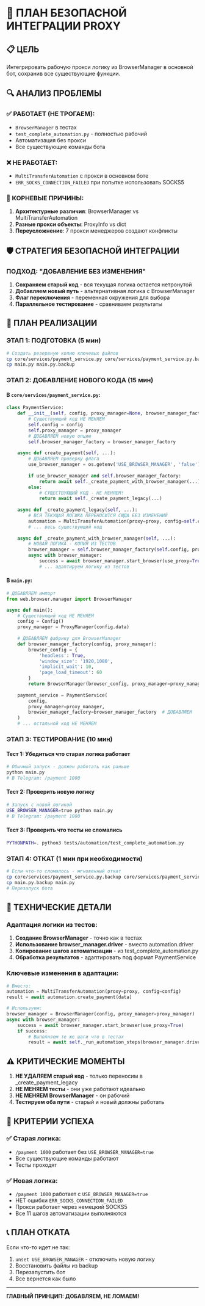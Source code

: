 # 🎯 ПЛАН БЕЗОПАСНОЙ ИНТЕГРАЦИИ PROXY

## 📋 ЦЕЛЬ
Интегрировать рабочую прокси логику из BrowserManager в основной бот, сохранив все существующие функции.

## 🔍 АНАЛИЗ ПРОБЛЕМЫ

### ✅ РАБОТАЕТ (НЕ ТРОГАЕМ):
- `BrowserManager` в тестах 
- `test_complete_automation.py` - полностью рабочий
- Автоматизация без прокси
- Все существующие команды бота

### ❌ НЕ РАБОТАЕТ:
- `MultiTransferAutomation` с прокси в основном боте
- `ERR_SOCKS_CONNECTION_FAILED` при попытке использовать SOCKS5

### 🔑 КОРНЕВЫЕ ПРИЧИНЫ:
1. **Архитектурные различия**: BrowserManager vs MultiTransferAutomation
2. **Разные прокси объекты**: ProxyInfo vs dict
3. **Переусложнение**: 7 прокси менеджеров создают конфликты

## 🛡️ СТРАТЕГИЯ БЕЗОПАСНОЙ ИНТЕГРАЦИИ

### ПОДХОД: "ДОБАВЛЕНИЕ БЕЗ ИЗМЕНЕНИЯ"

1. **Сохраняем старый код** - вся текущая логика остается нетронутой
2. **Добавляем новый путь** - альтернативная логика с BrowserManager  
3. **Флаг переключения** - переменная окружения для выбора
4. **Параллельное тестирование** - сравниваем результаты

## 📝 ПЛАН РЕАЛИЗАЦИИ

### ЭТАП 1: ПОДГОТОВКА (5 мин)
```bash
# Создать резервную копию ключевых файлов
cp core/services/payment_service.py core/services/payment_service.py.backup
cp main.py main.py.backup
```

### ЭТАП 2: ДОБАВЛЕНИЕ НОВОГО КОДА (15 мин)

#### В `core/services/payment_service.py`:
```python
class PaymentService:
    def __init__(self, config, proxy_manager=None, browser_manager_factory=None):
        # Существующий код НЕ МЕНЯЕМ
        self.config = config
        self.proxy_manager = proxy_manager
        # ДОБАВЛЯЕМ новую опцию
        self.browser_manager_factory = browser_manager_factory
        
    async def create_payment(self, ...):
        # ДОБАВЛЯЕМ проверку флага
        use_browser_manager = os.getenv('USE_BROWSER_MANAGER', 'false') == 'true'
        
        if use_browser_manager and self.browser_manager_factory:
            return await self._create_payment_with_browser_manager(...)
        else:
            # СУЩЕСТВУЮЩИЙ КОД - НЕ МЕНЯЕМ!
            return await self._create_payment_legacy(...)
    
    async def _create_payment_legacy(self, ...):
        # ВСЯ ТЕКУЩАЯ ЛОГИКА ПЕРЕНОСИТСЯ СЮДА БЕЗ ИЗМЕНЕНИЙ
        automation = MultiTransferAutomation(proxy=proxy, config=self.config.to_dict())
        # ... весь существующий код
        
    async def _create_payment_with_browser_manager(self, ...):
        # НОВАЯ ЛОГИКА - КОПИЯ ИЗ ТЕСТОВ
        browser_manager = self.browser_manager_factory(self.config, proxy_manager=self.proxy_manager)
        async with browser_manager:
            success = await browser_manager.start_browser(use_proxy=True)
            # ... адаптируем логику из тестов
```

#### В `main.py`:
```python
# ДОБАВЛЯЕМ импорт
from web.browser.manager import BrowserManager

async def main():
    # Существующий код НЕ МЕНЯЕМ
    config = Config()
    proxy_manager = ProxyManager(config.data)
    
    # ДОБАВЛЯЕМ фабрику для BrowserManager
    def browser_manager_factory(config, proxy_manager):
        browser_config = {
            'headless': True,
            'window_size': '1920,1080',
            'implicit_wait': 10,
            'page_load_timeout': 60
        }
        return BrowserManager(browser_config, proxy_manager=proxy_manager)
    
    payment_service = PaymentService(
        config, 
        proxy_manager=proxy_manager,
        browser_manager_factory=browser_manager_factory  # ДОБАВЛЯЕМ
    )
    # ... остальной код НЕ МЕНЯЕМ
```

### ЭТАП 3: ТЕСТИРОВАНИЕ (10 мин)

#### Тест 1: Убедиться что старая логика работает
```bash
# Обычный запуск - должен работать как раньше
python main.py
# В Telegram: /payment 1000
```

#### Тест 2: Проверить новую логику
```bash
# Запуск с новой логикой
USE_BROWSER_MANAGER=true python main.py  
# В Telegram: /payment 1000
```

#### Тест 3: Проверить что тесты не сломались
```bash
PYTHONPATH=. python3 tests/automation/test_complete_automation.py
```

### ЭТАП 4: ОТКАТ (1 мин при необходимости)
```bash
# Если что-то сломалось - мгновенный откат
cp core/services/payment_service.py.backup core/services/payment_service.py
cp main.py.backup main.py
# Перезапуск бота
```

## 🔧 ТЕХНИЧЕСКИЕ ДЕТАЛИ

### Адаптация логики из тестов:
1. **Создание BrowserManager** - точно как в тестах
2. **Использование browser_manager.driver** - вместо automation.driver
3. **Копирование шагов автоматизации** - из test_complete_automation.py
4. **Обработка результатов** - адаптировать под формат PaymentService

### Ключевые изменения в адаптации:
```python
# Вместо:
automation = MultiTransferAutomation(proxy=proxy, config=config)
result = await automation.create_payment(data)

# Используем:
browser_manager = BrowserManager(config, proxy_manager=proxy_manager)
async with browser_manager:
    success = await browser_manager.start_browser(use_proxy=True)
    if success:
        # Выполняем те же шаги что в тестах
        result = await self._run_automation_steps(browser_manager.driver, data)
```

## ⚠️ КРИТИЧЕСКИЕ МОМЕНТЫ

1. **НЕ УДАЛЯЕМ старый код** - только переносим в _create_payment_legacy
2. **НЕ МЕНЯЕМ тесты** - они уже работают идеально
3. **НЕ МЕНЯЕМ BrowserManager** - он рабочий
4. **Тестируем оба пути** - старый и новый должны работать

## 🎯 КРИТЕРИИ УСПЕХА

### ✅ Старая логика:
- `/payment 1000` работает без `USE_BROWSER_MANAGER=true`
- Все существующие команды работают
- Тесты проходят

### ✅ Новая логика:
- `/payment 1000` работает с `USE_BROWSER_MANAGER=true`
- НЕТ ошибки `ERR_SOCKS_CONNECTION_FAILED`
- Прокси работает через немецкий SOCKS5
- Все 11 шагов автоматизации выполняются

## 📞 ПЛАН ОТКАТА

Если что-то идет не так:
1. `unset USE_BROWSER_MANAGER` - отключить новую логику
2. Восстановить файлы из backup
3. Перезапустить бот
4. Все вернется как было

---

**ГЛАВНЫЙ ПРИНЦИП: ДОБАВЛЯЕМ, НЕ ЛОМАЕМ!**